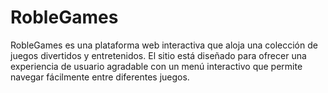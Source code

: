 # RobleGames

RobleGames es una plataforma web interactiva que aloja una colección de juegos divertidos y entretenidos. El sitio está diseñado para ofrecer una experiencia de usuario agradable con un menú interactivo que permite navegar fácilmente entre diferentes juegos.